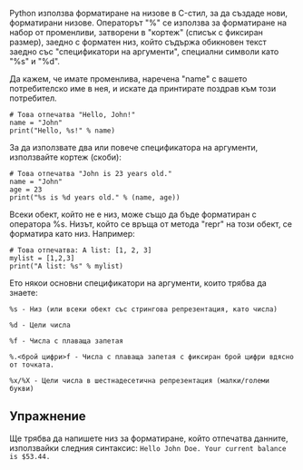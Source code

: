 Python използва форматиране на низове в C-стил, за да създаде нови, форматирани низове. Операторът "%" се използва за форматиране на набор от променливи, затворени в "кортеж" (списък с фиксиран размер), заедно с форматен низ, който съдържа обикновен текст заедно със "спецификатори на аргументи", специални символи като "%s" и "%d".

Да кажем, че имате променлива, наречена "name" с вашето потребителско име в нея, и искате да принтирате поздрав към този потребител.

    # Това отпечатва "Hello, John!"
    name = "John"
    print("Hello, %s!" % name)

За да използвате два или повече спецификатора на аргументи, използвайте кортеж (скоби):

    # Това отпечатва "John is 23 years old."
    name = "John"
    age = 23
    print("%s is %d years old." % (name, age))

Всеки обект, който не е низ, може също да бъде форматиран с оператора %s. Низът, който се връща от метода "repr" на този обект, се форматира като низ. Например:

    # Това отпечатва: A list: [1, 2, 3]
    mylist = [1,2,3]
    print("A list: %s" % mylist)

Ето някои основни спецификатори на аргументи, които трябва да знаете:


`%s - Низ (или всеки обект със стрингова репрезентация, като числа)`

`%d - Цели числа`

`%f - Числа с плаваща запетая`

`%.<брой цифри>f - Числа с плаваща запетая с фиксиран брой цифри вдясно от точката.`

`%x/%X - Цели числа в шестнадесетична репрезентация (малки/големи букви)`


Упражнение
--------

Ще трябва да напишете низ за форматиране, който отпечатва данните, използвайки следния синтаксис:
    `Hello John Doe. Your current balance is $53.44.`